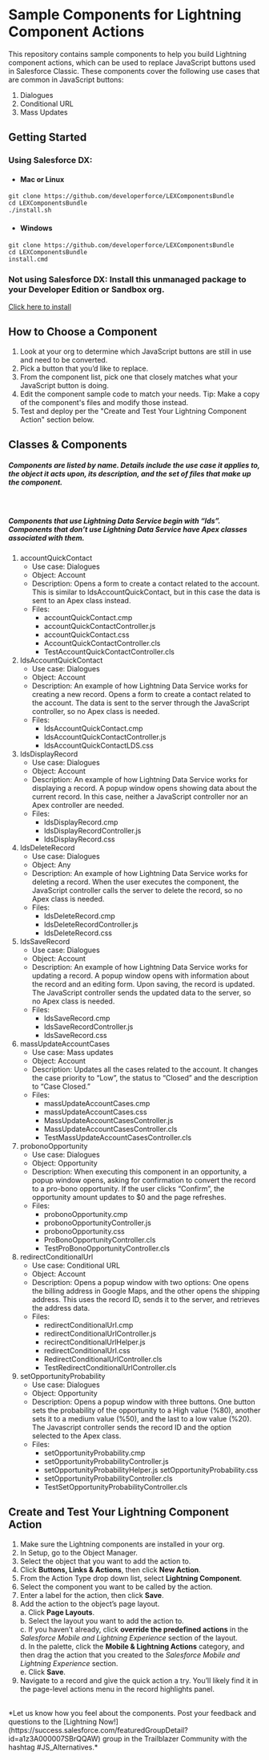 # Sample Components for Lightning Component Actions
This repository contains sample components to help you build Lightning component actions, which can be used to replace JavaScript buttons used in Salesforce Classic. These components cover the following use cases that are common in JavaScript buttons:
1. Dialogues
2. Conditional URL
3. Mass Updates

## Getting Started
### Using Salesforce DX:
* #### Mac or Linux
```
git clone https://github.com/developerforce/LEXComponentsBundle
cd LEXComponentsBundle
./install.sh
```
* #### Windows
```
git clone https://github.com/developerforce/LEXComponentsBundle
cd LEXComponentsBundle
install.cmd
```

### Not using Salesforce DX: Install this unmanaged package to your Developer Edition or Sandbox org.
[Click here to install](https://login.salesforce.com/packaging/installPackage.apexp?p0=04t1I000002y2Ih)

## How to Choose a Component
1. Look at your org to determine which JavaScript buttons are still in use and need to be converted.
2. Pick a button that you’d like to replace.
3. From the component list, pick one that closely matches what your JavaScript button is doing.
4. Edit the component sample code to match your needs. Tip: Make a copy of the component's files and modify those instead. 
5. Test and deploy per the "Create and Test Your Lightning Component Action" section below.

## Classes & Components
##### Components are listed by name. Details include the use case it applies to, the object it acts upon, its description, and the set of files that make up the component.
&nbsp;
##### Components that use Lightning Data Service begin with “lds”. Components that don’t use Lightning Data Service have Apex classes associated with them.

1. accountQuickContact
    * Use case: Dialogues
    * Object: Account
    * Description: Opens a form to create a contact related to the account. This is similar to ldsAccountQuickContact, but in this case the data is sent to an Apex class instead.
    * Files:
        * accountQuickContact.cmp
        * accountQuickContactController.js
        * accountQuickContact.css
        * AccountQuickContactController.cls
        * TestAccountQuickContactController.cls
2. ldsAccountQuickContact
    * Use case: Dialogues
    * Object: Account
    * Description: An example of how Lightning Data Service works for creating a new record. Opens a form to create a contact related to the account. The data is sent to the server through the JavaScript controller, so no Apex class is needed.
    * Files:
        * ldsAccountQuickContact.cmp
        * ldsAccountQuickContactController.js
        * ldsAccountQuickContactLDS.css
3. ldsDisplayRecord
    * Use case: Dialogues
    * Object: Account
    * Description: An example of how Lightning Data Service works for displaying a record. A popup window opens showing data about the current record. In this case, neither a JavaScript controller nor an Apex controller are needed.
    * Files: 
        * ldsDisplayRecord.cmp
        * ldsDisplayRecordController.js
        * ldsDisplayRecord.css
4. ldsDeleteRecord
    * Use case: Dialogues
    * Object: Any
    * Description: An example of how Lightning Data Service works for deleting a record. When the user executes the component, the JavaScript controller calls the server to delete the record, so no Apex class is needed.
    * Files: 
        * ldsDeleteRecord.cmp
        * ldsDeleteRecordController.js
        * ldsDeleteRecord.css
5. ldsSaveRecord
    * Use case: Dialogues
    * Object: Account
    * Description: An example of how Lightning Data Service works for updating a record. A popup window opens with information about the record and an editing form. Upon saving, the record is updated. The JavaScript controller sends the updated data to the server, so no Apex class is needed.
    * Files: 
        * ldsSaveRecord.cmp
        * ldsSaveRecordController.js
        * ldsSaveRecord.css
6. massUpdateAccountCases
    * Use case: Mass updates
    * Object: Account
    * Description: Updates all the cases related to the account. It changes the case priority to “Low”, the status to “Closed” and the description to “Case Closed.”
    * Files: 
        * massUpdateAccountCases.cmp
        * massUpdateAccountCases.css
        * MassUpdateAccountCasesController.js
        * MassUpdateAccountCasesController.cls
        * TestMassUpdateAccountCasesController.cls
7. probonoOpportunity
    * Use case: Dialogues
    * Object: Opportunity
    * Description: When executing this component in an opportunity, a popup window opens, asking for confirmation to convert the record to a pro-bono opportunity. If the user clicks “Confirm”, the opportunity amount updates to $0 and the page refreshes.
    * Files: 
        * probonoOpportunity.cmp
        * probonoOpportunityController.js
        * probonoOpportunity.css
        * ProBonoOpportunityController.cls
        * TestProBonoOpportunityController.cls
8. redirectConditionalUrl
    * Use case: Conditional URL
    * Object: Account
    * Description: Opens a popup window with two options: One opens the billing address in Google Maps, and the other opens the shipping address. This uses the record ID, sends it to the server, and retrieves the address data.
    * Files: 
        * redirectConditionalUrl.cmp
        * redirectConditionalUrlController.js
        * recirectConditionalUrlHelper.js
        * redirectConditionalUrl.css
        * RedirectConditionalUrlController.cls
        * TestRedirectConditionalUrlController.cls
9. setOpportunityProbability
    * Use case: Dialogues
    * Object: Opportunity
    * Description: Opens a popup window with three buttons. One button sets the probability of the opportunity to a High value (%80), another sets it to a medium value (%50), and the last to a low value (%20). The Javascript controller sends the record ID and the option selected to the Apex class.
    * Files: 
        * setOpportunityProbability.cmp
        * setOpportunityProbabilityController.js
        * setOpportunityProbabilityHelper.js
        setOpportunityProbability.css
        * setOpportunityProbabilityController.cls
        * TestSetOpportunityProbabilityController.cls

## Create and Test Your Lightning Component Action
1. Make sure the Lightning components are installed in your org.
2. In Setup, go to the Object Manager.
3. Select the object that you want to add the action to.
4. Click **Buttons, Links & Actions**, then click **New Action**.
5. From the Action Type drop down list, select **Lightning Component**.
6. Select the component you want to be called by the action.
7. Enter a label for the action, then click **Save**.
8. Add the action to the object’s page layout. <br>
    a. Click **Page Layouts**. <br>
    b. Select the layout you want to add the action to. <br>
    c. If you haven’t already, click **override the predefined actions** in the *Salesforce Mobile and Lightning Experience* section of the layout. <br>
    d. In the palette, click the **Mobile & Lightning Actions** category, and then drag the action that you created to the *Salesforce Mobile and Lightning Experience* section.<br>
    e. Click **Save**.
9. Navigate to a record and give the quick action a try. You’ll likely find it in the page-level actions menu in the record highlights panel.

<br>
*Let us know how you feel about the components. Post your feedback and questions to the [Lightning Now!](https://success.salesforce.com/featuredGroupDetail?id=a1z3A000007SBrQQAW) group in the Trailblazer Community with the hashtag #JS_Alternatives.*
